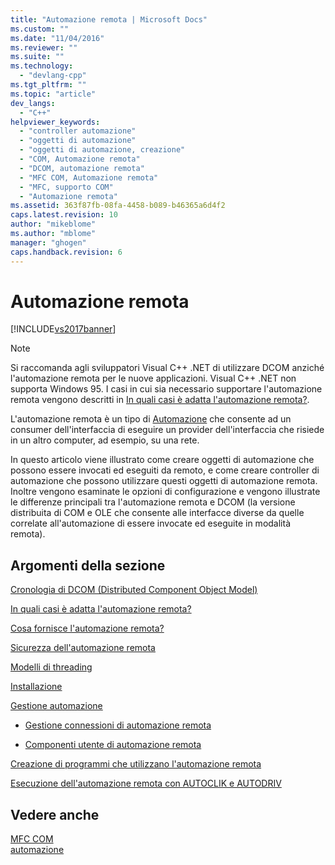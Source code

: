```yaml
---
title: "Automazione remota | Microsoft Docs"
ms.custom: ""
ms.date: "11/04/2016"
ms.reviewer: ""
ms.suite: ""
ms.technology: 
  - "devlang-cpp"
ms.tgt_pltfrm: ""
ms.topic: "article"
dev_langs: 
  - "C++"
helpviewer_keywords: 
  - "controller automazione"
  - "oggetti di automazione"
  - "oggetti di automazione, creazione"
  - "COM, Automazione remota"
  - "DCOM, automazione remota"
  - "MFC COM, Automazione remota"
  - "MFC, supporto COM"
  - "Automazione remota"
ms.assetid: 363f87fb-08fa-4458-b089-b46365a6d4f2
caps.latest.revision: 10
author: "mikeblome"
ms.author: "mblome"
manager: "ghogen"
caps.handback.revision: 6
---
```

# Automazione remota
[!INCLUDE[vs2017banner](../assembler/inline/includes/vs2017banner.md)]

> [!NOTE]
>  Si raccomanda agli sviluppatori Visual C\+\+ .NET di utilizzare DCOM anziché l'automazione remota per le nuove applicazioni.  Visual C\+\+ .NET non supporta Windows 95.  I casi in cui sia necessario supportare l'automazione remota vengono descritti in [In quali casi è adatta l'automazione remota?](../mfc/where-does-remote-automation-fit-in-q.md).  
  
 L'automazione remota è un tipo di [Automazione](../mfc/automation.md) che consente ad un consumer dell'interfaccia di eseguire un provider dell'interfaccia che risiede in un altro computer, ad esempio, su una rete.  
  
 In questo articolo viene illustrato come creare oggetti di automazione che possono essere invocati ed eseguiti da remoto, e come creare controller di automazione che possono utilizzare questi oggetti di automazione remota.  Inoltre vengono esaminate le opzioni di configurazione e vengono illustrate le differenze principali tra l'automazione remota e DCOM \(la versione distribuita di COM e OLE che consente alle interfacce diverse da quelle correlate all'automazione di essere invocate ed eseguite in modalità remota\).  
  
## Argomenti della sezione  
 [Cronologia di DCOM \(Distributed Component Object Model\)](../mfc/history-of-dcom.md)  
  
 [In quali casi è adatta l'automazione remota?](../mfc/where-does-remote-automation-fit-in-q.md)  
  
 [Cosa fornisce l'automazione remota?](../mfc/what-does-remote-automation-provide-q.md)  
  
 [Sicurezza dell'automazione remota](../mfc/security-in-remote-automation.md)  
  
 [Modelli di threading](../mfc/remote-automation-threading-models.md)  
  
 [Installazione](../mfc/remote-automation-installation.md)  
  
 [Gestione automazione](../mfc/automation-manager-mfc.md)  
  
-   [Gestione connessioni di automazione remota](../mfc/remote-automation-connection-manager.md)  
  
-   [Componenti utente di automazione remota](../mfc/remote-automation-user-components.md)  
  
 [Creazione di programmi che utilizzano l'automazione remota](../mfc/creating-programs-that-use-remote-automation.md)  
  
 [Esecuzione dell'automazione remota con AUTOCLIK e AUTODRIV](../mfc/running-remote-automation-using-autoclik-and-autodriv.md)  
  
## Vedere anche  
 [MFC COM](../mfc/mfc-com.md)   
 [automazione](../mfc/automation.md)